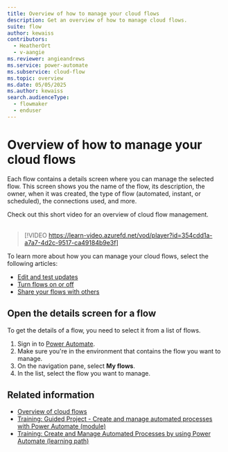 ```yaml
---
title: Overview of how to manage your cloud flows
description: Get an overview of how to manage cloud flows.
suite: flow
author: kewaiss
contributors:
  - HeatherOrt
  - v-aangie
ms.reviewer: angieandrews
ms.service: power-automate
ms.subservice: cloud-flow
ms.topic: overview
ms.date: 05/05/2025
ms.author: kewaiss
search.audienceType: 
  - flowmaker
  - enduser
---
```


# Overview of how to manage your cloud flows

Each flow contains a details screen where you can manage the selected flow. This screen shows you the name of the flow, its description, the owner, when it was created, the type of flow (automated, instant, or scheduled), the connections used, and more.

Check out this short video for an overview of cloud flow management.<br/><br/>

>[!VIDEO https://learn-video.azurefd.net/vod/player?id=354cdd1a-a7a7-4d2c-9517-ca49184b9e3f]

To learn more about how you can manage your cloud flows, select the following articles:

- [Edit and test updates](error-checker.md)
- [Turn flows on or off](disable-flow.md)
- [Share your flows with others](create-team-flows.md)

## Open the details screen for a flow

To get the details of a flow, you need to select it from a list of flows.

1. Sign in to [Power Automate](http://powerautomate.com).
1. Make sure you're in the environment that contains the flow you want to manage.
1. On the navigation pane, select **My flows**.
1. In the list, select the flow you want to manage.

## Related information

- [Overview of cloud flows](overview-cloud.md)
- [Training: Guided Project - Create and manage automated processes with Power Automate (module)](/training/modules/create-manage-automated-processes-with-power-automate/)
- [Training: Create and Manage Automated Processes by using Power Automate (learning path)](/training/paths/create-manage-automated-processes-by-using-power-automate/)
